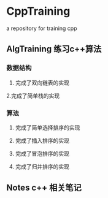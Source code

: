 # CppTraining
a repository for training cpp


## AlgTraining 练习c++算法

### 数据结构

1. 完成了双向链表的实现

2.完成了简单栈的实现

### 算法

1. 完成了简单选择排序的实现

3. 完成了插入排序的实现

4. 完成了冒泡排序的实现

5. 完成了归并排序的实现



## Notes c++ 相关笔记

